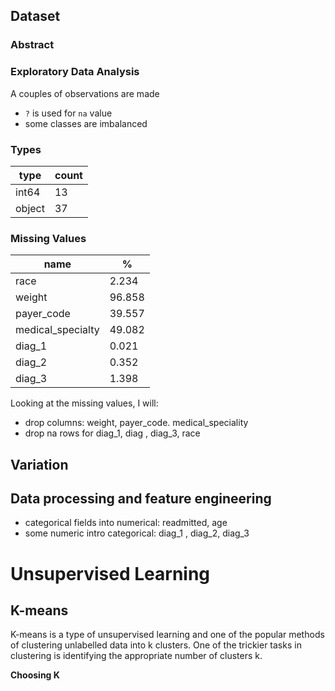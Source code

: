 ## Dataset

### Abstract

### Exploratory Data Analysis

A couples of observations are made

- `?` is used for `na` value
- some classes are imbalanced



### Types


| type   | count |
|--------|-------|
| int64  | 13    |
| object | 37    |



### Missing Values

| name              |   %    |
|-------------------|--------|
| race              | 2.234  |
| weight            | 96.858 |
| payer_code        | 39.557 |
| medical_specialty | 49.082 |
| diag_1            | 0.021  |
| diag_2            | 0.352  |
| diag_3            | 1.398  |

Looking at the missing values, I will:

 - drop columns: weight, payer_code. medical_speciality
 - drop na rows for diag_1, diag , diag_3, race 
 
 
 ## Variation 
 
 
 ## Data processing and feature engineering
 
- categorical fields into numerical: readmitted, age
- some numeric intro categorical: diag_1 , diag_2, diag_3  
 
 
 
# Unsupervised Learning

## K-means 

K-means is a type of unsupervised learning and one of the popular methods of clustering unlabelled data into k clusters. One of the trickier tasks in clustering is identifying the appropriate number of clusters k.


**Choosing K** 